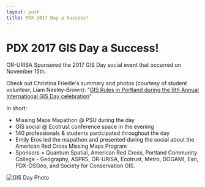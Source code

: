 ```yaml
---
layout: post
title: PDX 2017 Day a Success!
---
```


# PDX 2017 GIS Day a Success!

OR-URISA Sponsored the 2017 GIS Day social event that occurred on November 15th.

Check out Christina Friedle's summary and photos (courtesy of student volunteer, Liam Neeley-Brown): 
"[GIS Rules in Portland during the 6th Annual International GIS Day celebration](http://www.christinafriedle.com/blog/gis-rules-in-portland-during-the-6th-annual-international-gis-day-celebration)"

In short:
- Missing Maps Mapathon @ PSU during the day
- GIS social @ Ecotrust conference space in the evening
- 140 professionals & students participated throughout the day
- Emily Eros led the mapathon and presented during the social about the American Red Cross Missing Maps Program
- Sponsors = Quantum Spatial, American Red Cross, Portland Community College - Geography, ASPRS, OR-URISA, Ecotrust, Metro, DOGAMI, Esri, PDX-OSGeo, and Society for Conservation GIS.

![GIS Day Photo](http://www.christinafriedle.com/uploads/1/8/4/7/1847486/img-8315bw_orig.jpg)
